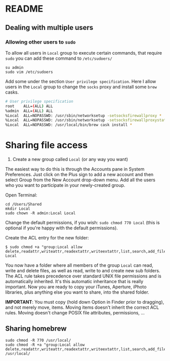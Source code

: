 # README

## Dealing with multiple users

### Allowing other users to `sudo`

To allow all users in `Local` group to execute certain commands, that require `sudo` you can add these command to `/etc/sudoers/`

```shell
su admin
sudo vim /etc/sudoers
```

Add some under the section `User privilege specification`. Here I allow users in the `Local` group to change the `socks` proxy and install some `brew` casks.

```bash
# User privilege specification
root    ALL=(ALL) ALL
%admin  ALL=(ALL) ALL
%Local  ALL=NOPASSWD: /usr/sbin/networksetup -setsocksfirewallproxy *
%Local  ALL=NOPASSWD: /usr/sbin/networksetup -setsocksfirewallproxystate *
%Local  ALL=NOPASSWD: /usr/local/bin/brew cask install *
```

# Sharing file access

1. Create a new group called `Local` (or any way you want)

The easiest way to do this is through the Accounts pane in System Preferences. Just click on the Plus sign to add a new account and then select Group from the New Account drop-down menu. Add all the users who you want to participate in your newly-created group.

Open Terminal:

```
cd /Users/Shared
mkdir Local
sudo chown -R admin:Local Local
```

Change the default permissions, if you wish: `sudo chmod 770 Local` (this is optional if you're happy with the default permissions).

Create the ACL entry for the new folder:

```
$ sudo chmod +a "group:Local allow delete,readattr,writeattr,readextattr,writeextattr,list,search,add_file,add_subdirectory,delete_child,file_inherit,directory_inherit" Local
```

You now have a folder where all members of the group `Local` can read, write and delete files, as well as read, write to and create new sub folders. The ACL rule takes precedence over standard UNIX file permissions and is automatically inherited. It's this automatic inheritance that is really important. Now you are ready to copy your iTunes, Aperture, iPhoto libraries, plus anything else you want to share, into the shared folder.

**IMPORTANT**: You must copy (hold down Option in Finder prior to dragging), and not merely move, items. Moving items doesn't inherit the correct ACL rules. Moving doesn't change POSIX file attributes, permissions, ...

## Sharing homebrew

```shell
sudo chmod -R 770 /usr/local/
sudo chmod -R +a "group:Local allow delete,readattr,writeattr,readextattr,writeextattr,list,search,add_file,add_subdirectory,delete_child,file_inherit,directory_inherit" /usr/local/

```

